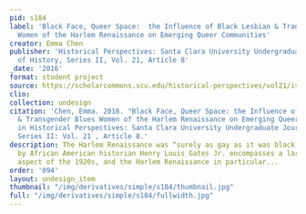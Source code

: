 ```yaml
---
pid: s184
label: 'Black Face, Queer Space:  the Influence of Black Lesbian & Transgender Blues
  Women of the Harlem Renaissance on Emerging Queer Communities'
creator: Emma Chen
publisher: 'Historical Perspectives: Santa Clara University Undergraduate Journal
  of History, Series II, Vol. 21, Article 8'
_date: '2016'
format: student project
source: https://scholarcommons.scu.edu/historical-perspectives/vol21/iss1/8/
clio:
collection: undesign
citation: 'Chen, Emma. 2016. "Black Face, Queer Space: the Influence of Black Lesbian
  & Transgender Blues Women of the Harlem Renaissance on Emerging Queer Communities,"
  in Historical Perspectives: Santa Clara University Undergraduate Journal of History,
  Series II: Vol. 21 , Article 8.'
description: The Harlem Renaissance was “surely as gay as it was black.” This assertion
  by African American historian Henry Louis Gates Jr. encompasses a largely overlooked
  aspect of the 1920s, and the Harlem Renaissance in particular...
order: '094'
layout: undesign_item
thumbnail: "/img/derivatives/simple/s184/thumbnail.jpg"
full: "/img/derivatives/simple/s184/fullwidth.jpg"
---
```

